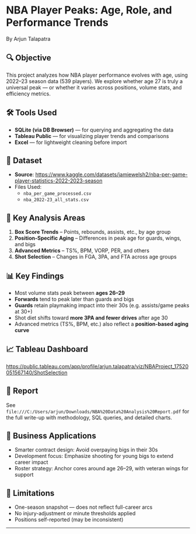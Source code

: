 # NBA Player Peaks: Age, Role, and Performance Trends

By Arjun Talapatra

## 🔍 Objective

This project analyzes how NBA player performance evolves with age, using 2022–23 season data (539 players). We explore whether age 27 is truly a universal peak — or whether it varies across positions, volume stats, and efficiency metrics.

## 🛠️ Tools Used

- **SQLite (via DB Browser)** — for querying and aggregating the data
- **Tableau Public** — for visualizing player trends and comparisons
- **Excel** — for lightweight cleaning before import

## 📁 Dataset

- **Source**: https://www.kaggle.com/datasets/jamiewelsh2/nba-per-game-player-statistics-2022-2023-season
- Files Used:
  - `nba_per_game_processed.csv`
  - `nba_2022-23_all_stats.csv`

## 🧠 Key Analysis Areas

1. **Box Score Trends** – Points, rebounds, assists, etc., by age group
2. **Position-Specific Aging** – Differences in peak age for guards, wings, and bigs
3. **Advanced Metrics** – TS%, BPM, VORP, PER, and others
4. **Shot Selection** – Changes in FGA, 3PA, and FTA across age groups

## 📊 Key Findings

- Most volume stats peak between **ages 26–29**
- **Forwards** tend to peak later than guards and bigs
- **Guards** retain playmaking impact into their 30s (e.g. assists/game peaks at 30+)
- Shot diet shifts toward **more 3PA and fewer drives** after age 30
- Advanced metrics (TS%, BPM, etc.) also reflect a **position-based aging curve**

## 📈 Tableau Dashboard

https://public.tableau.com/app/profile/arjun.talapatra/viz/NBAProject_17520051567140/ShotSelection

## 📄 Report

See `file:///C:/Users/arjun/Downloads/NBA%20Data%20Analysis%20Report.pdf` for the full write-up with methodology, SQL queries, and detailed charts.

## 🚀 Business Applications

- Smarter contract design: Avoid overpaying bigs in their 30s
- Development focus: Emphasize shooting for young bigs to extend career impact
- Roster strategy: Anchor cores around age 26–29, with veteran wings for support

## 🧪 Limitations

- One-season snapshot — does not reflect full-career arcs
- No injury-adjustment or minute thresholds applied
- Positions self-reported (may be inconsistent)

---

